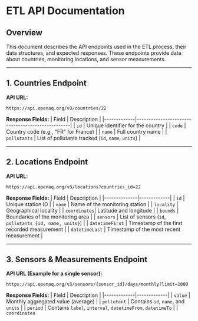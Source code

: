 # ETL API Documentation

## Overview
This document describes the API endpoints used in the ETL process, their data structures, and expected responses. These endpoints provide data about countries, monitoring locations, and sensor measurements.

---

## 1. Countries Endpoint
**API URL:**
```plaintext
https://api.openaq.org/v3/countries/22
```
**Response Fields:**
| Field        | Description                                      |
|-------------|--------------------------------------------------|
| `id`        | Unique identifier for the country               |
| `code`      | Country code (e.g., "FR" for France)            |
| `name`      | Full country name                               |
| `pollutants` | List of pollutants tracked (`id`, `name`, `units`) |

---

## 2. Locations Endpoint
**API URL:**
```plaintext
https://api.openaq.org/v3/locations?countries_id=22
```
**Response Fields:**
| Field         | Description |
|--------------|-------------|
| `id`         | Unique station ID |
| `name`       | Name of the monitoring station |
| `locality`   | Geographical locality |
| `coordinates`| Latitude and longitude |
| `bounds`     | Boundaries of the monitoring area |
| `sensors`    | List of sensors (`id`, `pollutants {id, name, units}`) |
| `datetimeFirst` | Timestamp of the first recorded measurement |
| `datetimeLast`  | Timestamp of the most recent measurement |

---

## 3. Sensors & Measurements Endpoint
**API URL (Example for a single sensor):**
```plaintext
https://api.openaq.org/v3/sensors/{sensor_id}/days/monthly?limit=1000
```
**Response Fields:**
| Field        | Description |
|-------------|-------------|
| `value`      | Monthly aggregated value (average) |
| `pollutant`  | Contains `id`, `name`, and `units` |
| `period`     | Contains `label`, `interval`, `datetimeFrom`, `datetimeTo` |
| `coordinates`
